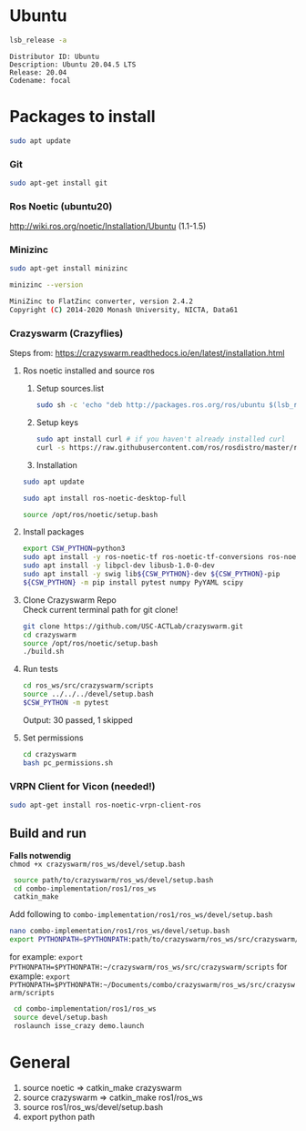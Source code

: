 # Ubuntu

   ```bash
   lsb_release -a
   ```

   ```
   Distributor ID: Ubuntu
   Description: Ubuntu 20.04.5 LTS
   Release: 20.04
   Codename: focal
   ``` 

# Packages to install

   ```bash
   sudo apt update
   ```

### Git

   ```bash
   sudo apt-get install git
   ```

### Ros Noetic (ubuntu20)<br/>

http://wiki.ros.org/noetic/Installation/Ubuntu (1.1-1.5)

### Minizinc

   ```bash
   sudo apt-get install minizinc
   ```

   ```bash
   minizinc --version
   ```

   ```bash
   MiniZinc to FlatZinc converter, version 2.4.2
   Copyright (C) 2014-2020 Monash University, NICTA, Data61
   ```

### Crazyswarm (Crazyflies)

Steps from: https://crazyswarm.readthedocs.io/en/latest/installation.html

1. Ros noetic installed and source ros
    1. Setup sources.list
       ```bash
       sudo sh -c 'echo "deb http://packages.ros.org/ros/ubuntu $(lsb_release -sc) main" > /etc/apt/sources.list.d/ros-latest.list'
       ```
    2. Setup keys
       ```bash
       sudo apt install curl # if you haven't already installed curl
       curl -s https://raw.githubusercontent.com/ros/rosdistro/master/ros.asc | sudo apt-key add -
       ```
    3. Installation
      ```bash
      sudo apt update
      ```
      ```bash
      sudo apt install ros-noetic-desktop-full
      ```
      ```bash
      source /opt/ros/noetic/setup.bash
      ```

2. Install packages
   ```bash
   export CSW_PYTHON=python3
   sudo apt install -y ros-noetic-tf ros-noetic-tf-conversions ros-noetic-joy
   sudo apt install -y libpcl-dev libusb-1.0-0-dev
   sudo apt install -y swig lib${CSW_PYTHON}-dev ${CSW_PYTHON}-pip
   ${CSW_PYTHON} -m pip install pytest numpy PyYAML scipy
   ```
3. Clone Crazyswarm Repo<br/>
   Check current terminal path for git clone!
   ```bash
   git clone https://github.com/USC-ACTLab/crazyswarm.git
   cd crazyswarm
   source /opt/ros/noetic/setup.bash
   ./build.sh
   ```
4. Run tests
   ```bash
   cd ros_ws/src/crazyswarm/scripts
   source ../../../devel/setup.bash
   $CSW_PYTHON -m pytest
   ```   
   Output: 30 passed, 1 skipped
5. Set permissions
   ```bash
   cd crazyswarm 
   bash pc_permissions.sh 
   ```

### VRPN Client for Vicon (needed!)

   ```bash
   sudo apt-get install ros-noetic-vrpn-client-ros
   ```

## Build and run

**Falls notwendig**</br>
`chmod +x crazyswarm/ros_ws/devel/setup.bash`

```bash
 source path/to/crazyswarm/ros_ws/devel/setup.bash
 cd combo-implementation/ros1/ros_ws
 catkin_make
```

Add following to `combo-implementation/ros1/ros_ws/devel/setup.bash`

   ```bash
   nano combo-implementation/ros1/ros_ws/devel/setup.bash
   export PYTHONPATH=$PYTHONPATH:path/to/crazyswarm/ros_ws/src/crazyswarm/scripts
   ```

for example: `export PYTHONPATH=$PYTHONPATH:~/crazyswarm/ros_ws/src/crazyswarm/scripts`
for example: `export PYTHONPATH=$PYTHONPATH:~/Documents/combo/crazyswarm/ros_ws/src/crazyswarm/scripts`

```bash
 cd combo-implementation/ros1/ros_ws
 source devel/setup.bash
 roslaunch isse_crazy demo.launch
```  

# General

1. source noetic => catkin_make crazyswarm
2. source crazyswarm => catkin_make ros1/ros_ws
3. source ros1/ros_ws/devel/setup.bash
4. export python path 
